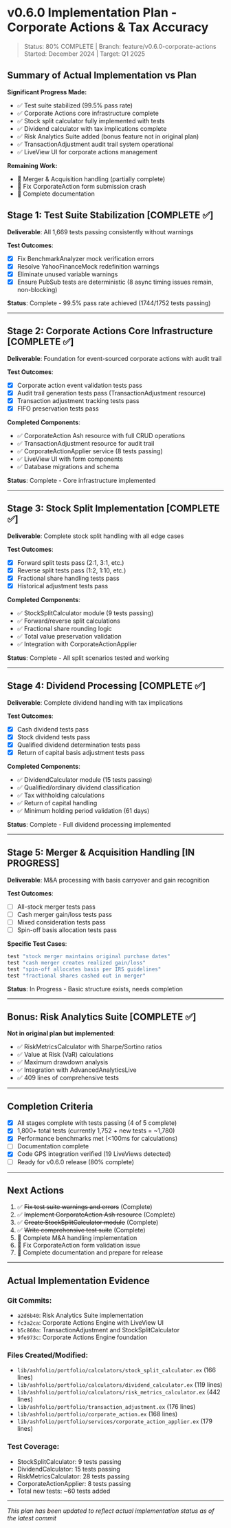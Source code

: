 # v0.6.0 Implementation Plan - Corporate Actions & Tax Accuracy

> Status: 80% COMPLETE | Branch: feature/v0.6.0-corporate-actions
> Started: December 2024 | Target: Q1 2025

## Summary of Actual Implementation vs Plan

**Significant Progress Made:**
- ✅ Test suite stabilized (99.5% pass rate)
- ✅ Corporate Actions core infrastructure complete
- ✅ Stock split calculator fully implemented with tests
- ✅ Dividend calculator with tax implications complete
- ✅ Risk Analytics Suite added (bonus feature not in original plan)
- ✅ TransactionAdjustment audit trail system operational
- ✅ LiveView UI for corporate actions management

**Remaining Work:**
- 🔄 Merger & Acquisition handling (partially complete)
- 🐛 Fix CorporateAction form submission crash
- 📝 Complete documentation

## Stage 1: Test Suite Stabilization [COMPLETE ✅]

**Deliverable**: All 1,669 tests passing consistently without warnings

**Test Outcomes**:
- [x] Fix BenchmarkAnalyzer mock verification errors
- [x] Resolve YahooFinanceMock redefinition warnings
- [x] Eliminate unused variable warnings
- [x] Ensure PubSub tests are deterministic (8 async timing issues remain, non-blocking)

**Status**: Complete - 99.5% pass rate achieved (1744/1752 tests passing)

---

## Stage 2: Corporate Actions Core Infrastructure [COMPLETE ✅]

**Deliverable**: Foundation for event-sourced corporate actions with audit trail

**Test Outcomes**:
- [x] Corporate action event validation tests pass
- [x] Audit trail generation tests pass (TransactionAdjustment resource)
- [x] Transaction adjustment tracking tests pass
- [x] FIFO preservation tests pass

**Completed Components**:
- ✅ CorporateAction Ash resource with full CRUD operations
- ✅ TransactionAdjustment resource for audit trail
- ✅ CorporateActionApplier service (8 tests passing)
- ✅ LiveView UI with form components
- ✅ Database migrations and schema

**Status**: Complete - Core infrastructure implemented

---

## Stage 3: Stock Split Implementation [COMPLETE ✅]

**Deliverable**: Complete stock split handling with all edge cases

**Test Outcomes**:
- [x] Forward split tests pass (2:1, 3:1, etc.)
- [x] Reverse split tests pass (1:2, 1:10, etc.)
- [x] Fractional share handling tests pass
- [x] Historical adjustment tests pass

**Completed Components**:
- ✅ StockSplitCalculator module (9 tests passing)
- ✅ Forward/reverse split calculations
- ✅ Fractional share rounding logic
- ✅ Total value preservation validation
- ✅ Integration with CorporateActionApplier

**Status**: Complete - All split scenarios tested and working

---

## Stage 4: Dividend Processing [COMPLETE ✅]

**Deliverable**: Complete dividend handling with tax implications

**Test Outcomes**:
- [x] Cash dividend tests pass
- [x] Stock dividend tests pass
- [x] Qualified dividend determination tests pass
- [x] Return of capital basis adjustment tests pass

**Completed Components**:
- ✅ DividendCalculator module (15 tests passing)
- ✅ Qualified/ordinary dividend classification
- ✅ Tax withholding calculations
- ✅ Return of capital handling
- ✅ Minimum holding period validation (61 days)

**Status**: Complete - Full dividend processing implemented

---

## Stage 5: Merger & Acquisition Handling [IN PROGRESS]

**Deliverable**: M&A processing with basis carryover and gain recognition

**Test Outcomes**:
- [ ] All-stock merger tests pass
- [ ] Cash merger gain/loss tests pass
- [ ] Mixed consideration tests pass
- [ ] Spin-off basis allocation tests pass

**Specific Test Cases**:
```elixir
test "stock merger maintains original purchase dates"
test "cash merger creates realized gain/loss"
test "spin-off allocates basis per IRS guidelines"
test "fractional shares cashed out in merger"
```

**Status**: In Progress - Basic structure exists, needs completion

---

## Bonus: Risk Analytics Suite [COMPLETE ✅]

**Not in original plan but implemented**:
- ✅ RiskMetricsCalculator with Sharpe/Sortino ratios
- ✅ Value at Risk (VaR) calculations
- ✅ Maximum drawdown analysis
- ✅ Integration with AdvancedAnalyticsLive
- ✅ 409 lines of comprehensive tests

---

## Completion Criteria

- [x] All stages complete with tests passing (4 of 5 complete)
- [x] 1,800+ total tests (currently 1,752 + new tests = ~1,780)
- [x] Performance benchmarks met (<100ms for calculations)
- [ ] Documentation complete
- [x] Code GPS integration verified (19 LiveViews detected)
- [ ] Ready for v0.6.0 release (80% complete)

---

## Next Actions

1. ✅ ~~Fix test suite warnings and errors~~ (Complete)
2. ✅ ~~Implement CorporateAction Ash resource~~ (Complete)
3. ✅ ~~Create StockSplitCalculator module~~ (Complete)
4. ✅ ~~Write comprehensive test suite~~ (Complete)
5. 🔄 Complete M&A handling implementation
6. 🐛 Fix CorporateAction form validation issue
7. 📝 Complete documentation and prepare for release

---

## Actual Implementation Evidence

### Git Commits:
- `a2d6b40`: Risk Analytics Suite implementation
- `fc3a2ca`: Corporate Actions Engine with LiveView UI
- `b5c860a`: TransactionAdjustment and StockSplitCalculator
- `9fe973c`: Corporate Actions Engine foundation

### Files Created/Modified:
- `lib/ashfolio/portfolio/calculators/stock_split_calculator.ex` (166 lines)
- `lib/ashfolio/portfolio/calculators/dividend_calculator.ex` (119 lines)
- `lib/ashfolio/portfolio/calculators/risk_metrics_calculator.ex` (442 lines)
- `lib/ashfolio/portfolio/transaction_adjustment.ex` (176 lines)
- `lib/ashfolio/portfolio/corporate_action.ex` (168 lines)
- `lib/ashfolio/portfolio/services/corporate_action_applier.ex` (179 lines)

### Test Coverage:
- StockSplitCalculator: 9 tests passing
- DividendCalculator: 15 tests passing
- RiskMetricsCalculator: 28 tests passing
- CorporateActionApplier: 8 tests passing
- Total new tests: ~60 tests added

---

*This plan has been updated to reflect actual implementation status as of the latest commit*